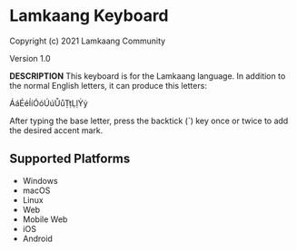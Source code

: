 Lamkaang Keyboard
=====================

Copyright (c) 2021 Lamkaang Community

Version 1.0

__DESCRIPTION__
This keyboard is for the Lamkaang language. In addition to the normal English letters, it can produce this letters:

ÁáÉéÍíÓóÚúŮůṬṭḶḷẎẏ

After typing the base letter, press the backtick (`) key once or twice to add the desired accent mark.

Supported Platforms
-------------------
 * Windows
 * macOS
 * Linux
 * Web
 * Mobile Web
 * iOS
 * Android


 
